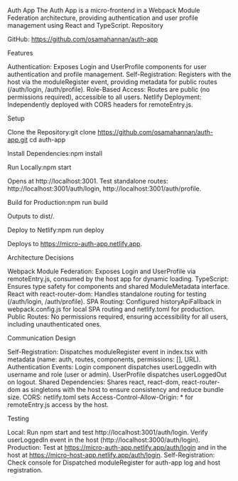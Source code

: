 Auth App
The Auth App is a micro-frontend in a Webpack Module Federation architecture, providing authentication and user profile management using React and TypeScript.
Repository

GitHub: https://github.com/osamahannan/auth-app

Features

Authentication: Exposes Login and UserProfile components for user authentication and profile management.
Self-Registration: Registers with the host via the moduleRegister event, providing metadata for public routes (/auth/login, /auth/profile).
Role-Based Access: Routes are public (no permissions required), accessible to all users.
Netlify Deployment: Independently deployed with CORS headers for remoteEntry.js.

Setup

Clone the Repository:git clone https://github.com/osamahannan/auth-app.git
cd auth-app


Install Dependencies:npm install


Run Locally:npm start


Opens at http://localhost:3001.
Test standalone routes: http://localhost:3001/auth/login, http://localhost:3001/auth/profile.


Build for Production:npm run build


Outputs to dist/.


Deploy to Netlify:npm run deploy


Deploys to https://micro-auth-app.netlify.app.



Architecture Decisions

Webpack Module Federation: Exposes Login and UserProfile via remoteEntry.js, consumed by the host app for dynamic loading.
TypeScript: Ensures type safety for components and shared ModuleMetadata interface.
React with react-router-dom: Handles standalone routing for testing (/auth/login, /auth/profile).
SPA Routing: Configured historyApiFallback in webpack.config.js for local SPA routing and netlify.toml for production.
Public Routes: No permissions required, ensuring accessibility for all users, including unauthenticated ones.

Communication Design

Self-Registration: Dispatches moduleRegister event in index.tsx with metadata (name: auth, routes, components, permissions: [], URL).
Authentication Events: Login component dispatches userLoggedIn with username and role (user or admin). UserProfile dispatches userLoggedOut on logout.
Shared Dependencies: Shares react, react-dom, react-router-dom as singletons with the host to ensure consistency and reduce bundle size.
CORS: netlify.toml sets Access-Control-Allow-Origin: * for remoteEntry.js access by the host.

Testing

Local: Run npm start and test http://localhost:3001/auth/login. Verify userLoggedIn event in the host (http://localhost:3000/auth/login).
Production: Test at https://micro-auth-app.netlify.app/auth/login and in the host at https://micro-host-app.netlify.app/auth/login.
Self-Registration: Check console for Dispatched moduleRegister for auth-app log and host registration.
